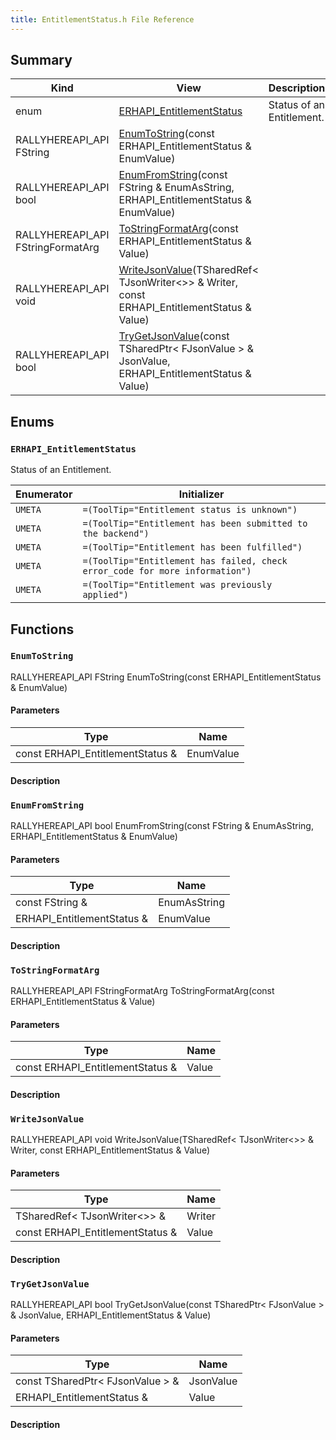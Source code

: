 ```yaml
---
title: EntitlementStatus.h File Reference
---
```


## Summary
| Kind | View | Description |
|------|------|-------------|
|enum|[ERHAPI_EntitlementStatus](/unreal-plugins/all/entitlementstatus_8h/#EntitlementStatus_8h_1aa3c638a79ed821fd40f8d26af4c37d39)|Status of an Entitlement.|
|RALLYHEREAPI_API FString|[EnumToString](/unreal-plugins/all/entitlementstatus_8h/#EntitlementStatus_8h_1a65a88d609ba0d814c013ad4dcf964d58)(const ERHAPI_EntitlementStatus & EnumValue)||
|RALLYHEREAPI_API bool|[EnumFromString](/unreal-plugins/all/entitlementstatus_8h/#EntitlementStatus_8h_1a55b3d451cbb8d934874c7eec232fd24e)(const FString & EnumAsString, ERHAPI_EntitlementStatus & EnumValue)||
|RALLYHEREAPI_API FStringFormatArg|[ToStringFormatArg](/unreal-plugins/all/entitlementstatus_8h/#EntitlementStatus_8h_1a81f6764a0e21c22ca9461dbdc086a0c9)(const ERHAPI_EntitlementStatus & Value)||
|RALLYHEREAPI_API void|[WriteJsonValue](/unreal-plugins/all/entitlementstatus_8h/#EntitlementStatus_8h_1ae3e81e4d3818a1b17d912db4b20e8b50)(TSharedRef< TJsonWriter<>> & Writer, const ERHAPI_EntitlementStatus & Value)||
|RALLYHEREAPI_API bool|[TryGetJsonValue](/unreal-plugins/all/entitlementstatus_8h/#EntitlementStatus_8h_1a7a8461da7bddb7b02deb129350d46d64)(const TSharedPtr< FJsonValue > & JsonValue, ERHAPI_EntitlementStatus & Value)||
## Enums




### `ERHAPI_EntitlementStatus` <a id="EntitlementStatus_8h_1aa3c638a79ed821fd40f8d26af4c37d39"></a>
Status of an Entitlement.



| Enumerator | Initializer|
|------------|------------|
|`UMETA`|`=(ToolTip="Entitlement status is unknown")`|
|`UMETA`|`=(ToolTip="Entitlement has been submitted to the backend")`|
|`UMETA`|`=(ToolTip="Entitlement has been fulfilled")`|
|`UMETA`|`=(ToolTip="Entitlement has failed, check error_code for more information")`|
|`UMETA`|`=(ToolTip="Entitlement was previously applied")`|



## Functions



### `EnumToString` <a id="EntitlementStatus_8h_1a65a88d609ba0d814c013ad4dcf964d58"></a>

RALLYHEREAPI_API FString EnumToString(const ERHAPI_EntitlementStatus & EnumValue)

#### Parameters

| Type | Name |
|------|------|
|const ERHAPI_EntitlementStatus &|EnumValue|

#### Description






### `EnumFromString` <a id="EntitlementStatus_8h_1a55b3d451cbb8d934874c7eec232fd24e"></a>

RALLYHEREAPI_API bool EnumFromString(const FString & EnumAsString, ERHAPI_EntitlementStatus & EnumValue)

#### Parameters

| Type | Name |
|------|------|
|const FString &|EnumAsString|
|ERHAPI_EntitlementStatus &|EnumValue|

#### Description






### `ToStringFormatArg` <a id="EntitlementStatus_8h_1a81f6764a0e21c22ca9461dbdc086a0c9"></a>

RALLYHEREAPI_API FStringFormatArg ToStringFormatArg(const ERHAPI_EntitlementStatus & Value)

#### Parameters

| Type | Name |
|------|------|
|const ERHAPI_EntitlementStatus &|Value|

#### Description






### `WriteJsonValue` <a id="EntitlementStatus_8h_1ae3e81e4d3818a1b17d912db4b20e8b50"></a>

RALLYHEREAPI_API void WriteJsonValue(TSharedRef< TJsonWriter<>> & Writer, const ERHAPI_EntitlementStatus & Value)

#### Parameters

| Type | Name |
|------|------|
|TSharedRef< TJsonWriter<>> &|Writer|
|const ERHAPI_EntitlementStatus &|Value|

#### Description






### `TryGetJsonValue` <a id="EntitlementStatus_8h_1a7a8461da7bddb7b02deb129350d46d64"></a>

RALLYHEREAPI_API bool TryGetJsonValue(const TSharedPtr< FJsonValue > & JsonValue, ERHAPI_EntitlementStatus & Value)

#### Parameters

| Type | Name |
|------|------|
|const TSharedPtr< FJsonValue > &|JsonValue|
|ERHAPI_EntitlementStatus &|Value|

#### Description







